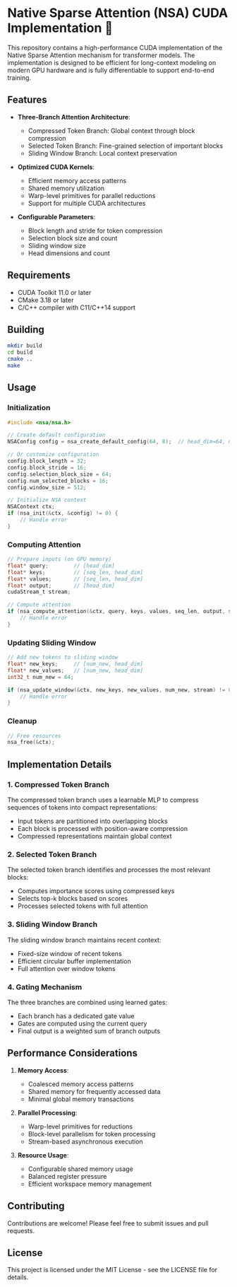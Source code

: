 # Native Sparse Attention (NSA) CUDA Implementation 🐳

This repository contains a high-performance CUDA implementation of the Native Sparse Attention mechanism for transformer models. The implementation is designed to be efficient for long-context modeling on modern GPU hardware and is fully differentiable to support end-to-end training.

## Features

- **Three-Branch Attention Architecture**:
  - Compressed Token Branch: Global context through block compression
  - Selected Token Branch: Fine-grained selection of important blocks
  - Sliding Window Branch: Local context preservation

- **Optimized CUDA Kernels**:
  - Efficient memory access patterns
  - Shared memory utilization
  - Warp-level primitives for parallel reductions
  - Support for multiple CUDA architectures

- **Configurable Parameters**:
  - Block length and stride for token compression
  - Selection block size and count
  - Sliding window size
  - Head dimensions and count

## Requirements

- CUDA Toolkit 11.0 or later
- CMake 3.18 or later
- C/C++ compiler with C11/C++14 support

## Building

```bash
mkdir build
cd build
cmake ..
make
```

## Usage

### Initialization

```c
#include <nsa/nsa.h>

// Create default configuration
NSAConfig config = nsa_create_default_config(64, 8);  // head_dim=64, num_heads=8

// Or customize configuration
config.block_length = 32;
config.block_stride = 16;
config.selection_block_size = 64;
config.num_selected_blocks = 16;
config.window_size = 512;

// Initialize NSA context
NSAContext ctx;
if (nsa_init(&ctx, &config) != 0) {
    // Handle error
}
```

### Computing Attention

```c
// Prepare inputs (on GPU memory)
float* query;        // [head_dim]
float* keys;         // [seq_len, head_dim]
float* values;       // [seq_len, head_dim]
float* output;       // [head_dim]
cudaStream_t stream;

// Compute attention
if (nsa_compute_attention(&ctx, query, keys, values, seq_len, output, stream) != 0) {
    // Handle error
}
```

### Updating Sliding Window

```c
// Add new tokens to sliding window
float* new_keys;     // [num_new, head_dim]
float* new_values;   // [num_new, head_dim]
int32_t num_new = 64;

if (nsa_update_window(&ctx, new_keys, new_values, num_new, stream) != 0) {
    // Handle error
}
```

### Cleanup

```c
// Free resources
nsa_free(&ctx);
```

## Implementation Details

### 1. Compressed Token Branch

The compressed token branch uses a learnable MLP to compress sequences of tokens into compact representations:

- Input tokens are partitioned into overlapping blocks
- Each block is processed with position-aware compression
- Compressed representations maintain global context

### 2. Selected Token Branch

The selected token branch identifies and processes the most relevant blocks:

- Computes importance scores using compressed keys
- Selects top-k blocks based on scores
- Processes selected tokens with full attention

### 3. Sliding Window Branch

The sliding window branch maintains recent context:

- Fixed-size window of recent tokens
- Efficient circular buffer implementation
- Full attention over window tokens

### 4. Gating Mechanism

The three branches are combined using learned gates:

- Each branch has a dedicated gate value
- Gates are computed using the current query
- Final output is a weighted sum of branch outputs

## Performance Considerations

1. **Memory Access**:
   - Coalesced memory access patterns
   - Shared memory for frequently accessed data
   - Minimal global memory transactions

2. **Parallel Processing**:
   - Warp-level primitives for reductions
   - Block-level parallelism for token processing
   - Stream-based asynchronous execution

3. **Resource Usage**:
   - Configurable shared memory usage
   - Balanced register pressure
   - Efficient workspace memory management

## Contributing

Contributions are welcome! Please feel free to submit issues and pull requests.

## License

This project is licensed under the MIT License - see the LICENSE file for details. 
